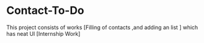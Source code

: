 # Contact-To-Do
This project consists of works [Filling of contacts ,and adding an list ] which has neat UI [Internship Work]

